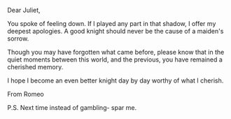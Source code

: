 <!-- title: From Romeo -->

Dear Juliet,

You spoke of feeling down. If I played any part in that shadow, I offer my deepest apologies. A good knight should never be the cause of a maiden's sorrow.

Though you may have forgotten what came before, please know that in the quiet moments between this world, and the previous, you have remained a cherished memory.

I hope I become an even better knight day by day worthy of what I cherish.

From Romeo

P.S.
Next time instead of gambling- spar me.
